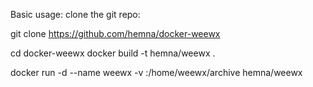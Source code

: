 Basic usage:
clone the git repo:

git clone https://github.com/hemna/docker-weewx

cd docker-weewx
docker build -t hemna/weewx .

docker run -d --name weewx -v <path to host archive dir to store DB>:/home/weewx/archive hemna/weewx
